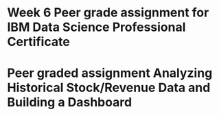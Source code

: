 # Week 6 Peer grade assignment for IBM Data Science Professional Certificate
# Peer graded assignment Analyzing Historical Stock/Revenue Data and Building a Dashboard
